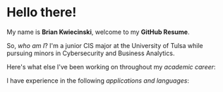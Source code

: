# Hello there!

My name is __Brian Kwiecinski__, welcome to my __GitHub Resume__.

So, *who am I*?
I'm a junior CIS major at the University of Tulsa while pursuing minors in Cybersecurity and Business Analytics. 

Here's what else I've been working on throughout my *academic career*:

I have experience in the following *applications and languages*:

